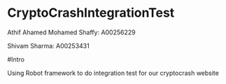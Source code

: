# CryptoCrashIntegrationTest

Athif Ahamed Mohamed Shaffy: A00256229

Shivam Sharma: A00253431

#Intro

Using Robot framework to do integration test for our cryptocrash website 
